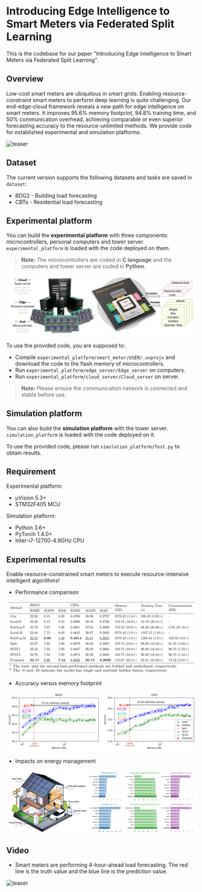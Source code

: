 
# Introducing Edge Intelligence to Smart Meters via Federated Split Learning

This is the codebase for our paper "Introducing Edge Intelligence to Smart Meters via Federated Split Learning".

## Overview

Low-cost smart meters are ubiquitous in smart grids. Enabling resource-constraint smart meters to perform deep learning is quite challenging. Our end-edge-cloud framework reveals a new path for edge intelligence on smart meters. It improves 95.6% memory footprint, 94.8% training time, and 50% communication overhead, achieving comparable or even superior forecasting accuracy to the
resource-unlimited methods. We provide code for established experimental and simulation platforms.

![teaser](figures/framework.png)

## Dataset

The current version supports the following datasets and tasks are saved in `dataset`:
- BDG2 - Building load forecasting
- CBTs - Residential load forecasting

## Experimental platform

You can build the **experimental platform** with three components: microcontrollers, personal computers and tower server. `experimental_platform` is loaded with the code deployed on them.
> **Note:** The microcontrollers are coded in  **C language** and the computers and tower server are coded in **Python**.
> 
![teaser](experimental_platform/hardware_platform.png)

To use the provided code, you are supposed to:
- Compile `experimental_platform/smart_meter/USER/.uvprojx` and download the code to the flash memory of microcontrollers.
- Run `experimental_platform/edge_server/Edge_server` on computers.
- Run `experimental_platform/cloud_server/Cloud_server` on server.
> **Note:** Please ensure the communication network is connected and stable before use.
 
## Simulation platform

You can also build the **simulation platform** with the tower server. `simulation_platform` is loaded with the code deployed on it.

To use the provided code, please run `simulation_platform/Test.py` to obtain results.

## Requirement

Experimental platform:
- μVision 5.3+
- STM32F405 MCU

Simulation platform:
- Python 3.6+
- PyTorch 1.4.0+
- Inter-i7-12700-4.9GHz CPU

## Experimental results

Enable resource-constrained smart meters to execute resource-intensive intelligent algorithms!

 - Performance comparison

![teaser](figures/performance_evaluation.png)

 - Accuracy versus memory footprint

![teaser](figures/accuracy_versus_memory.png)

 - Impacts on energy management 

![teaser](figures/energy_management.png)

## Video
 - Smart meters are performing 4-hour-ahead load forecasting. The red line is the truth value and the blue line is the prediction value.

![teaser](figures/testing_video.gif)
 
